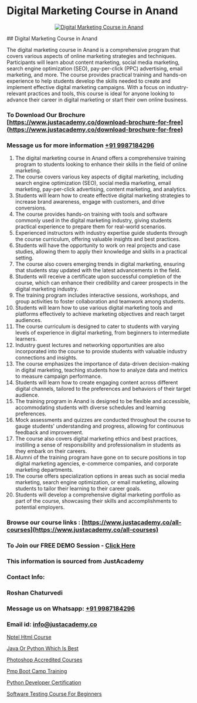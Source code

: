 # Digital Marketing Course in Anand

<p align="center">
  <a href="https://justacademy.co/course-detail/digital-marketing">
    <img src="https://justacademy.co/storage2/course_image/1676636720_course_image.webp" alt="Digital Marketing Course in Anand">
  </a>
</p>
## Digital Marketing Course in Anand

The digital marketing course in Anand is a comprehensive program that covers various aspects of online marketing strategies and techniques. Participants will learn about content marketing, social media marketing, search engine optimization (SEO), pay-per-click (PPC) advertising, email marketing, and more. The course provides practical training and hands-on experience to help students develop the skills needed to create and implement effective digital marketing campaigns. With a focus on industry-relevant practices and tools, this course is ideal for anyone looking to advance their career in digital marketing or start their own online business.
### To Download Our Brochure [https://www.justacademy.co/download-brochure-for-free](https://www.justacademy.co/download-brochure-for-free)
### Message us for more information [+91 9987184296](https://api.whatsapp.com/send?phone=919987184296)
1) The digital marketing course in Anand offers a comprehensive training program to students looking to enhance their skills in the field of online marketing.
2) The course covers various key aspects of digital marketing, including search engine optimization (SEO), social media marketing, email marketing, pay-per-click advertising, content marketing, and analytics.
3) Students will learn how to create effective digital marketing strategies to increase brand awareness, engage with customers, and drive conversions.
4) The course provides hands-on training with tools and software commonly used in the digital marketing industry, giving students practical experience to prepare them for real-world scenarios.
5) Experienced instructors with industry expertise guide students through the course curriculum, offering valuable insights and best practices.
6) Students will have the opportunity to work on real projects and case studies, allowing them to apply their knowledge and skills in a practical setting.
7) The course also covers emerging trends in digital marketing, ensuring that students stay updated with the latest advancements in the field.
8) Students will receive a certificate upon successful completion of the course, which can enhance their credibility and career prospects in the digital marketing industry.
9) The training program includes interactive sessions, workshops, and group activities to foster collaboration and teamwork among students.
10) Students will learn how to use various digital marketing tools and platforms effectively to achieve marketing objectives and reach target audiences.
11) The course curriculum is designed to cater to students with varying levels of experience in digital marketing, from beginners to intermediate learners.
12) Industry guest lectures and networking opportunities are also incorporated into the course to provide students with valuable industry connections and insights.
13) The course emphasizes the importance of data-driven decision-making in digital marketing, teaching students how to analyze data and metrics to measure campaign performance.
14) Students will learn how to create engaging content across different digital channels, tailored to the preferences and behaviors of their target audience.
15) The training program in Anand is designed to be flexible and accessible, accommodating students with diverse schedules and learning preferences.
16) Mock assessments and quizzes are conducted throughout the course to gauge students' understanding and progress, allowing for continuous feedback and improvement.
17) The course also covers digital marketing ethics and best practices, instilling a sense of responsibility and professionalism in students as they embark on their careers.
18) Alumni of the training program have gone on to secure positions in top digital marketing agencies, e-commerce companies, and corporate marketing departments.
19) The course offers specialization options in areas such as social media marketing, search engine optimization, or email marketing, allowing students to tailor their learning to their career goals.
20) Students will develop a comprehensive digital marketing portfolio as part of the course, showcasing their skills and accomplishments to potential employers.

### Browse our course links : [https://www.justacademy.co/all-courses](https://www.justacademy.co/all-courses) 
### To Join our FREE DEMO Session - [Click Here](https://www.justacademy.co/register-for-course-demo)


### This information is sourced from JustAcademy
### Contact Info:
### Roshan Chaturvedi
### Message us on Whatsapp: [+91 9987184296](https://api.whatsapp.com/send?phone=919987184296)
### Email id: [info@justacademy.co](mailto:info@justacademy.co)
                
[Nptel Html Course](https://www.linkedin.com/pulse/nptel-html-course-justacademy-chennai-mfg2e?trackingId=8n9HSjo1bYRyz7cTElmfwg%3D%3D&lipi=urn%3Ali%3Apage%3Ad_flagship3_company_admin%3BY%2BEec76oRFK6%2FI%2F%2BB9X%2Fdw%3D%3D)

[Java Or Python Which Is Best](https://www.linkedin.com/pulse/java-python-which-best-justacademy-bristol-nsqae?trackingId=Zg%2Bbv0Cz1en4ZKJVisBbog%3D%3D&lipi=urn%3Ali%3Apage%3Ad_flagship3_company_admin%3Bp%2BRLZIKZRKmWUfjO4L2gXg%3D%3D)

[Photoshop Accredited Courses](https://medium.com/@kumarishimmi99/photoshop-accredited-courses-4641321cb91d)

[Pmp Boot Camp Training](https://medium.com/@mistersumit961/pmp-boot-camp-training-d735ed6f2c4b)

[Python Developer Certification](https://justacademyin.github.io/justacademy/python-developer-certification)

[Software Testing Course For Beginners](https://justacademyin.github.io/justacademy/software-testing-course-for-beginners)


